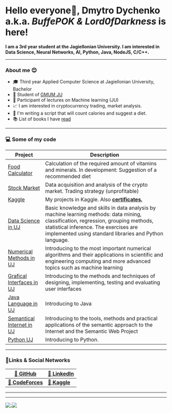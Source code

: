 # Hello everyone👋, **Dmytro Dychenko a.k.a. _BuffePOK & Lord0fDarkness_ is here!**


**I am a 3rd year student at the Jagiellonian University. I am interested in Data Science, Neural Networks, AI, Python, Java, NodeJS, C/C++.**

---

### About me 😊
- 🎓 Third year Applied Computer Science at Jagiellonian University, Bachelor
- 🤖 Student of [GMUM JU](https://gmum.net/)
- 🤔 Participant of lectures on Machine learning (JU)
- 📈 I am interested in cryptocurrency trading, market analysis.
- 🥕 I'm writing a script that will count calories and suggest a diet.
- 📚 List of books I have [read](books.txt)

---

### 💻 Some of my code
| **Project** | **Description** |
| --- | --- |
| [Food Calculator](https://github.com/BuffePOK/food_calculator) | Calculation of the required amount of vitamins and minerals. In development: Suggestion of a recommended diet |
| [Stock Market](https://github.com/BuffePOK/stock_market) | Data acquisition and analysis of the crypto market. Trading strategy (unprofitable) |
| [Kaggle](https://github.com/BuffePOK/Kaggle) | My projects in Kaggle. Also [**certificates.**](https://github.com/BuffePOK/Kaggle#readme) |
| [Data Science in UJ](https://github.com/BuffePOK/Data-Science-UJ) | Basic knowledge and skills in data analysis by machine learning methods: data mining, classification, regression, grouping methods, statistical inference. The exercises are implemented using standard libraries and Python language. |
| [Numerical Methods in UJ](https://github.com/BuffePOK/Metody-Numeryczne-UJ) | Introducing to the most important numerical algorithms and their applications in scientific and engineering computing and more advanced topics such as machine learning |
| [Grafical Interfaces in UJ](https://github.com/BuffePOK/Interfejsy-Graficzne-UJ) | Introducing to the methods and techniques of designing, implementing, testing and evaluating user interfaces |
| [Java Language in UJ](https://github.com/BuffePOK/Java-Language-UJ) | Introducing to Java |
| [Semantical Internet in UJ](https://github.com/BuffePOK/Semantyczny-Internet-UJ) | Introducing to the tools, methods and practical applications of the semantic approach to the Internet and the Semantic Web Project |
| [Python UJ](https://github.com/BuffePOK/PythonUJ) | Introducing to Python. |



---

### 🔗Links & Social Networks
| [📜 **GitHub**](https://github.com/BuffePOK) | [👤 **LinkedIn**](https://www.linkedin.com/in/dmytro-dychenko-29a962197/) |
|---|---|
| [💪 **CodeForces**](https://codeforces.com/profile/BaffePOK) | [🧠 **Kaggle**](https://www.kaggle.com/lord0fdarkness) |

---

---

<a href="https://github.com/anuraghazra/github-readme-stats">
  <img align="center" src="https://github-readme-stats.vercel.app/api?username=BuffePOK&show_icons=true&count_private=true&include_all_commits=true&count_private=true&custom_title=My%20statistics&line_height=28&locale=en&border_color=0000ff&title_color=0000ff&icon_color=0000ff&bg_color=00000000&text_color=afafaf" />
</a>
<a href="https://github.com/anuraghazra/convoychat">
  <img align="center" src="https://github-readme-stats.vercel.app/api/top-langs/?username=BuffePOK&layout=compact&langs_count=10&custom_title=Most%20used%20languages&card_width=297&title_color=0000ff&border_color=0000ff&bg_color=00000000&text_color=afafaf&hide=Jupyter%20Notebook" />
</a>
